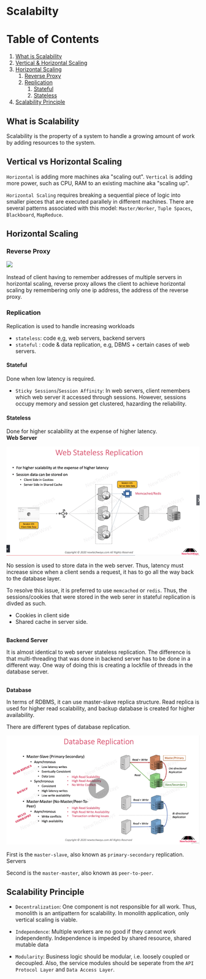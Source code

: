 # Scalabilty

# Table of Contents

1. [What is Scalability](#What)
2. [Vertical & Horizontal Scaling](#VerticalHorizontal)
3. [Horizontal Scaling](#Horizontal)
    1. [Reverse Proxy](#ReverseProxy)
    2. [Replication](#Replication)
        1. [Stateful](#Stateful)
        2. [Stateless](#Stateless)
4. [Scalability Principle](#ScalabilityPrinciple)

## What is Scalability<a name="What" />

Scalability is the property of a system to handle a growing amount of work by adding resources to the system.


## Vertical vs Horizontal Scaling<a name="VerticalHorizontal" />

`Horizontal` is adding more machines aka "scaling out".
`Vertical` is adding more power, such as CPU, RAM to an existing machine aka "scaling up".

`Horizontal Scaling` requires breaking a sequential piece of logic into smaller pieces that are
executed parallely in different machines. There are several patterns associated with this model:
`Master/Worker`, `Tuple Spaces`, `Blackboard`, `MapReduce`. 


## Horizontal Scaling<a name="Horizontal" />

### Reverse Proxy<a name="ReverseProxy" />

![](https://miro.medium.com/max/2566/1*v4Pp0pG5WMbknprejifVmw.png)

Instead of client having to remember addresses of multiple servers in horizontal scaling, reverse proxy allows
the client to achieve horizontal scaling by remembering only one ip address, the address of the reverse proxy.

### Replication<a name="Replication" />

Replication is used to handle increasing workloads
- `stateless`: code e,g, web servers, backend servers
- `stateful` : code & data replication, e.g, DBMS + certain cases of web servers.

#### Stateful<a name="Stateful" />

Done when low latency is required.

- `Sticky Sessions`/`Session Affinity`: In web servers, client remembers which web server it accessed through sessions. However, sessions occupy memory and session get clustered, hazarding the reliability.


#### Stateless<a name="Stateless" />

Done for higher scalability at the expense of higher latency.
<br />
<b>Web Server</b>

![web-replication](../../../../assets/images/web_replication.png)

No session is used to store data in the web server. Thus, latency must increase since when a client sends
a request, it has to go all the way back to the database layer.
<br />

To resolve this issue, it is preferred to use `memcached` or `redis`. Thus, the sessions/cookies that were 
stored in the web serer in stateful replication is divded as such.

- Cookies in client side
- Shared cache in server side.

<br />
<b>Backend Server</b>

It is almost identical to web server stateless replication. The difference is that multi-threading that was
done in backend server has to be done in a different way. One way of doing this is creating a lockfile of threads in the database server.

<br />
<b>Database</b>

In terms of RDBMS, it can use master-slave replica structure. Read replica is used for higher read scalability, and backup database is created for higher availability.

There are different types of database replication.<br />

![database-replication](../../../../assets/images/databaseReplication.png)

First is the `master-slave`, also known as `primary-secondary` replication. <br />
Servers

Second is the `master-master`, also known as `peer-to-peer`.
## Scalability Principle<a name="Scalability Principle" />

- `Decentralization`: One component is not responsible for all work. Thus, monolith is an antipattern for scalability. In monolith application, only vertical scaling is viable.


- `Independence`: Multiple workers are no good if they cannot work independently. Independence is impeded by shared resource, shared mutable data

- `Modularity`: Business logic should be modular, i.e. loosely coupled or decoupled. Also, the service modules should be seperate from the `API Protocol Layer` and `Data Access Layer`.